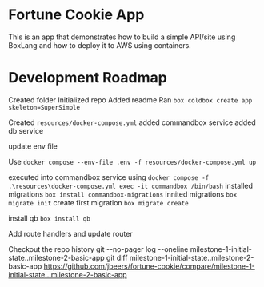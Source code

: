 # Fortune Cookie App

This is an app that demonstrates how to build a simple API/site using BoxLang and how to deploy it to AWS using containers.

# Development Roadmap

Created folder
Initialized repo
Added readme
Ran `box coldbox create app skeleton=SuperSimple`

Created `resources/docker-compose.yml`
added commandbox service
added db service

update env file

Use `docker compose --env-file .env -f resources/docker-compose.yml up`

executed into commandbox service using `docker compose -f .\resources\docker-compose.yml exec -it commandbox /bin/bash`
installed migrations    `box install commandbox-migrations`
innited migrations     `box migrate init`
create first migration     `box migrate create`

install qb `box install qb`

Add route handlers and update router

Checkout the repo history
git --no-pager log --oneline milestone-1-initial-state..milestone-2-basic-app
git diff milestone-1-initial-state..milestone-2-basic-app
https://github.com/jbeers/fortune-cookie/compare/milestone-1-initial-state...milestone-2-basic-app